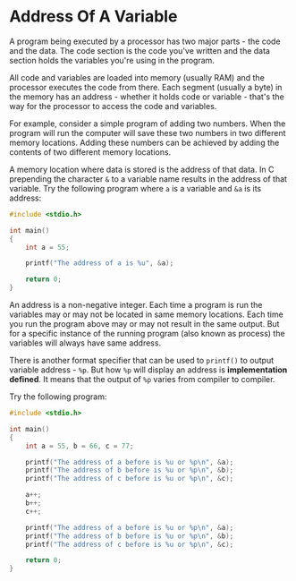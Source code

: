 # Address Of A Variable

A program being executed by a processor has two major parts - the code and the data. The code section is the code you've written and the data section holds the variables you're using in the program.

All code and variables are loaded into memory (usually RAM) and the processor executes the code from there. Each segment (usually a byte) in the memory has an address - whether it holds code or variable - that's the way for the processor to access the code and variables.

For example, consider a simple program of adding two numbers. When the program will run the computer will save these two numbers in two different memory locations. Adding these numbers can be achieved by adding the contents of two different memory locations.

A memory location where data is stored is the address of that data. In C prepending the character `&` to a variable name results in the address of that variable. Try the following program where `a` is a variable and `&a` is its address:

```C runnable
#include <stdio.h>

int main()
{
	int a = 55;

	printf("The address of a is %u", &a);

	return 0;
}
```

An address is a non-negative integer. Each time a program is run the variables may or may not be located in same memory locations. Each time you run the program above may or may not result in the same output. But for a specific instance of the running program (also known as process) the variables will always have same address.

There is another format specifier that can be used to `printf()` to output variable address - `%p`. But how `%p` will display an address is **implementation defined**. It means that the output of `%p` varies from compiler to compiler.

Try the following program:

```C runnable
#include <stdio.h>

int main()
{
	int a = 55, b = 66, c = 77;

	printf("The address of a before is %u or %p\n", &a);
	printf("The address of b before is %u or %p\n", &b);
	printf("The address of c before is %u or %p\n", &c);

	a++;
	b++;
	c++;

	printf("The address of a before is %u or %p\n", &a);
	printf("The address of b before is %u or %p\n", &b);
	printf("The address of c before is %u or %p\n", &c);

	return 0;
}

```


